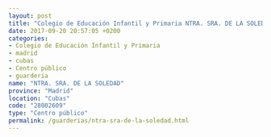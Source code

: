 ```yaml
---
layout: post
title: "Colegio de Educación Infantil y Primaria NTRA. SRA. DE LA SOLEDAD"
date: 2017-09-20 20:57:05 +0200
categories:
- Colegio de Educación Infantil y Primaria
- madrid
- cubas
- Centro público
- guarderia
name: "NTRA. SRA. DE LA SOLEDAD"
province: "Madrid"
location: "Cubas"
code: "28002609"
type: "Centro público"
permalink: /guarderias/ntra-sra-de-la-soledad.html
---
```

